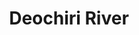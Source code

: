 ---
title: "Deochiri River"
title_bn: "দেওচিরি নদী"
description: "It started flowing from two originating points. One point is from Meghalaya of India which enters into Bangladesh through Kanaighat and fall into Lova River and the other point is from Kachar district of Assam. It enters into Bangladesh through Mikirpara and falls intoLova River."
---